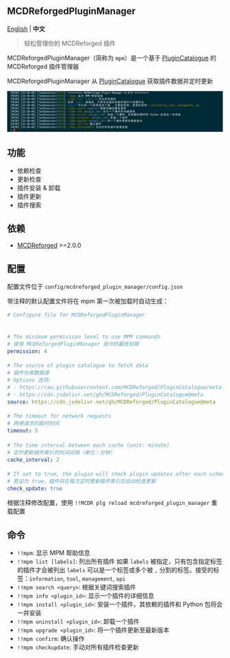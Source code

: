 MCDReforgedPluginManager
-----

[English](./README_cn.md) | **中文**

> 轻松管理你的 MCDReforged 插件

MCDReforgedPluginManager（简称为 `mpm`）是一个基于 [PluginCatalogue](https://github.com/MCDReforged/PluginCatalogue) 的 MCDReforged 插件管理器

MCDReforgedPluginManager 从 [PluginCatalogue](https://github.com/MCDReforged/PluginCatalogue) 获取插件数据并定时更新

![overview](./screenshots/zh_cn.gif)

## 功能

- 依赖检查
- 更新检查
- 插件安装 & 卸载
- 插件更新
- 插件搜索

## 依赖

- [MCDReforged](https://github.com/Fallen-Breath/MCDReforged) >=2.0.0

## 配置

配置文件位于 `config/mcdreforged_plugin_manager/config.json`

带注释的默认配置文件将在 mpm 第一次被加载时自动生成：

```yaml
# Configure file for MCDReforgedPluginManager


# The minimum permission level to use MPM commands
# 使用 MCDReforgedPluginManager 指令的最低权限
permission: 4

# The source of plugin catalogue to fetch data
# 插件仓库数据源
# Options 选项:
# - https://raw.githubusercontent.com/MCDReforged/PluginCatalogue/meta
# - https://cdn.jsdelivr.net/gh/MCDReforged/PluginCatalogue@meta
source: https://cdn.jsdelivr.net/gh/MCDReforged/PluginCatalogue@meta

# The timeout for network requests
# 网络请求的超时时间
timeout: 5

# The time interval between each cache (unit: minute)
# 定时更新插件索引的时间间隔（单位：分钟）
cache_interval: 2

# If set to true, the plugin will check plugin updates after each scheduled cache
# 若设为 true，插件将在每次定时更新插件索引后自动检查更新
check_update: true
```

根据注释修改配置，使用 `!!MCDR plg reload mcdreforged_plugin_manager` 重载配置

## 命令

- `!!mpm`: 显示 MPM 帮助信息
- `!!mpm list [labels]`: 列出所有插件
  如果 `labels` 被指定，只有包含指定标签的插件才会被列出
  `labels` 可以是一个标签或多个被 `,` 分割的标签。接受的标签：`information`, `tool`, `management`, `api`
- `!!mpm search <query>`: 根据关键词搜索插件
- `!!mpm info <plugin_id>`: 显示一个插件的详细信息
- `!!mpm install <plugin_id>`: 安装一个插件，其依赖的插件和 Python 包将会一并安装
- `!!mpm uninstall <plugin_id>`: 卸载一个插件
- `!!mpm upgrade <plugin_id>`: 将一个插件更新至最新版本
- `!!mpm confirm`: 确认操作
- `!!mpm checkupdate`: 手动对所有插件检查更新